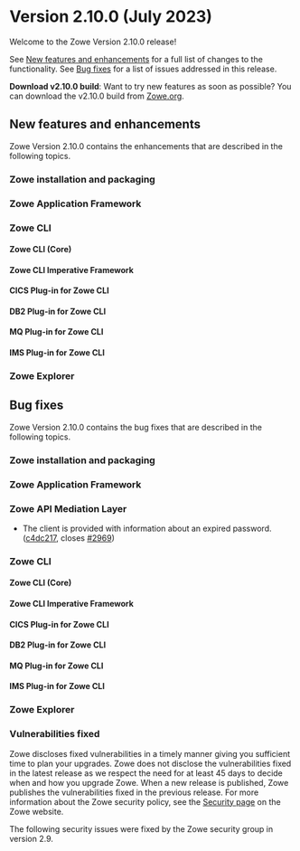 # Version 2.10.0 (July 2023)

Welcome to the Zowe Version 2.10.0 release!

See [New features and enhancements](#new-features-and-enhancements) for a full list of changes to the functionality. See [Bug fixes](#bug-fixes) for a list of issues addressed in this release.

**Download v2.10.0 build**: Want to try new features as soon as possible? You can download the v2.10.0 build from [Zowe.org](https://www.zowe.org/download.html).

## New features and enhancements

Zowe Version 2.10.0 contains the enhancements that are described in the following topics.

### Zowe installation and packaging

### Zowe Application Framework

### Zowe CLI

#### Zowe CLI (Core)

#### Zowe CLI Imperative Framework

#### CICS Plug-in for Zowe CLI

#### DB2 Plug-in for Zowe CLI

#### MQ Plug-in for Zowe CLI

#### IMS Plug-in for Zowe CLI


### Zowe Explorer

## Bug fixes

Zowe Version 2.10.0 contains the bug fixes that are described in the following topics.

### Zowe installation and packaging

### Zowe Application Framework

### Zowe API Mediation Layer

* The client is provided with information about an expired password. ([c4dc217](https://github.com/zowe/api-layer/commit/c4dc217), closes [#2969](https://github.com/zowe/api-layer/issues/2969))
### Zowe CLI

#### Zowe CLI (Core)

#### Zowe CLI Imperative Framework

#### CICS Plug-in for Zowe CLI

#### DB2 Plug-in for Zowe CLI

#### MQ Plug-in for Zowe CLI

#### IMS Plug-in for Zowe CLI

### Zowe Explorer

### Vulnerabilities fixed

Zowe discloses fixed vulnerabilities in a timely manner giving you sufficient time to plan your upgrades. Zowe does not disclose the vulnerabilities fixed in the latest release as we respect the need for at least 45 days to decide when and how you upgrade Zowe. When a new release is published, Zowe publishes the vulnerabilities fixed in the previous release. For more information about the Zowe security policy, see the [Security page](https://www.zowe.org/security.html) on the Zowe website.

The following security issues were fixed by the Zowe security group in version 2.9.
